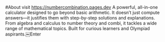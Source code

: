 #About
visit https://numbercombination.pages.dev
A powerful, all-in-one calculator designed to go beyond basic arithmetic. It doesn’t just compute answers—it justifies them with step-by-step solutions and explanations. From algebra and calculus to number theory and combi, it tackles a wide range of mathematical topics. Built for curious learners and Olympiad aspirants.￼Enter
